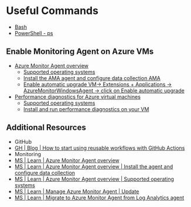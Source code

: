 # Useful Commands

- [Bash][1]
- [PowerShell - ps][2]

## Enable Monitoring Agent on Azure VMs

- [Azure Monitor Agent overview][4]
  - [Supported operating systems][8]
  - [Install the AMA agent and configure data collection AMA][6]
  - [Enable automatic upgrade VM-> Extensions + Applications -> AzureMonitorWindowsAgent ->  click on Enable automatic upgrade][7]
- [Performance diagnostics for Azure virtual machines][8]
  - [Supported operating systems][9]
  - [Install and run performance diagnostics on your VM][10]

## Additional Resources

- GitHub
- [GH | Blog | How to start using reusable workflows with GitHub Actions][3]
- Monitoring
- [MS | Learn | Azure Monitor Agent overview][4]
- [MS | Learn | Azure Monitor Agent overview | Install the agent and configure data collection][6]
- [MS | Learn | Azure Monitor Agent overview | Supported operating systems][8]
- [MS | Learn | Manage Azure Monitor Agent | Update][7]
- [MS | Learn | Migrate to Azure Monitor Agent from Log Analytics agent][5]

[1]: bash/readme.md
[2]: ps/readme.md
[3]: https://github.blog/2022-02-10-using-reusable-workflows-github-actions/
[4]: https://learn.microsoft.com/en-us/azure/azure-monitor/agents/agents-overview
[5]: https://learn.microsoft.com/en-us/azure/azure-monitor/agents/azure-monitor-agent-migration
[6]: https://learn.microsoft.com/en-us/azure/azure-monitor/agents/agents-overview#install-the-agent-and-configure-data-collection
[7]: https://learn.microsoft.com/en-us/azure/azure-monitor/agents/azure-monitor-agent-manage?tabs=azure-portal#update
[8]: https://learn.microsoft.com/en-us/troubleshoot/azure/virtual-machines/performance-diagnostics
[9]: https://learn.microsoft.com/en-us/troubleshoot/azure/virtual-machines/performance-diagnostics#supported-operating-systems
[10]: https://learn.microsoft.com/en-us/troubleshoot/azure/virtual-machines/performance-diagnostics#install-and-run-performance-diagnostics-on-your-vm
